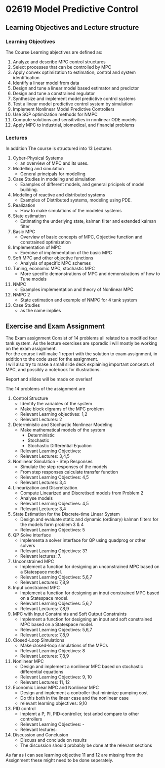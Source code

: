# 02619 Model Predictive Control

## Learning Objectives and Lecture structure

### Learning Objectives

The Course Learning abjectives are defined as:  

1. Analyze and describe MPC control structures
2. Select processes that can be controlled by MPC
3. Apply convex optimization to estimation, control and system identification
4. Identify a linear model from data
5. Design and tune a linear model based estimator and predictor
6. Design and tune a constrained regulator
7. Synthesize and implement model predictive control systems
8. Test a linear model predictive control system by simulation
9. Implement Nonlinear Model Predictive Controllers
10. Use SQP optimization methods for NMPC
11. Compute solutions and sensitivities in nonlinear ODE models
12. Apply MPC to industrial, biomedical, and financial problems

### Lectures

In addition The course is structured into 13 Lectures

1. Cyber-Physical Systems
   - an overview of MPC and its uses.
2. Modelling and simulation
   - General principals for modelling
3. Case Studies in modeling and simulation
   - Examples of different models, and general pricipels of model building.
4. Modeling of reactive and distributed systems
   - Examples of Distributed systems, modeling using PDE.
5. Realization
   - How to make simulations of the modeled systems
6. State estimation
   - Estimating the underlying state, kalman filter and extended kalman filter
7. Basic MPC
   - Overview of basic concepts of MPC, Objective function and constrained optimization
8. Implementation of MPC
   - Exercise of implementation of the basic MPC
9. Soft MPC and other objective functions
   - Analysis of specific MPC schemes 
10. Tuning, economic MPC, stochastic MPC
    - More specific demonstrations of MPC and demonstrations of how to Tune models
11. NMPC
    - Examples implementation and theory of Nonlinear MPC
12. NMPC 2
    - State estimation and example of NMPC for 4 tank system
13. Case Studies
    - as the name implies

## Exercise and Exam Assignment

The Exam assignment Consist of 14 problems all related to a modified four tank system. As the lecture exercises are sporadic i will mostly be working on the exam assignment.  
For the course i will make 1 report with the solution to exam assignment, in addition to the code used for the assignment.  
I will also try to make a small slide deck explaining important concepts of MPC, and possibly a notebook for illustrations.

Report and slides will be made on overleaf

The 14 problems of the assignment are

1. Control Structure
    - Identify the variables of the system
    - Make block digrams of the MPC problem
    - Relevant Learning objectives: 1,2
    - Relevant Lectures: 2
2. Deterministic and Stochastic Nonlinear Modeling
    - Make mathematical models of the system
      - Deterministic
      - Stochastic
      - Stochastic Differential Equation
    - Relevant Learning Objectives:
    - Relevant Lectures: 3,4,5
3. Nonlinear Simulation - Step Responses
    - Simulate the step responses of the models
    - From step responses calculate transfer function
    - Relevant Learning Objectives: 4,5
    - Relevant Lectures: 3,4
4. Linearization and Discretization.
    - Compute Linearized and Discretised models from Problem 2
    - Analyse models
    - Relevant Learning Objectives: 4,5
    - Relevant Lectures: 3,4
5. State Estimation for the Discrete-time Linear System
    - Design and evaluate static and dynamic (ordinary) kalman filters for the models form problem 3 & 4
    - Relevant Learning Objectives: 5
6. QP Solve interface
    - implementa a solver interface for QP using quadprog or other solvers
    - Relevant Learning Objectives: 3?
    - Relevant lectures: 7.
7. Unconstrained MPC
    - Implement a function for designing an unconstrained MPC based on a Statespace model.
    - Relevant Learning Objectives: 5,6,7
    - Relevant Lectures: 7,8,9
8. Input constrained MPC
    - Implement a function for designing an input constrained MPC based on a Statespace model.
    - Relevant Learning Objectives: 5,6,7
    - Relevant Lectures: 7,8,9
9. MPC with Input Constraints and Soft Output Constraints
    - Implement a function for designing an input and soft constrained MPC based on a Statespace model.
    - Relevant Learning Objectives: 5,6,7
    - Relevant Lectures: 7,8,9
10. Closed-Loop Simulations
    - Make closed-loop simulations of the MPCs
    - Relevant Learning Objectives: 8
    - Relevant Lectures: 7,8,9
11. Nonlinear MPC
    - Design and implement a nonlinear MPC based on stochastic differential equations
    - Relevant Learning Objectives: 9, 10
    - Relevant Lectures: 11, 12
12. Economic Linear MPC and Nonlinear MPC
    - Design and implement a controller that minimize pumping cost
    - Do this both in the linear case and the nonlinear case
    - relevant learning objectives: 9,10
13. PID control
    - Implemt a P, PI, PID-controller, test anbd compare to other controllers
    - Relevant Learning Objectives: -
    - Relevant lectures:
14. Discussion and Conclusion
    - Discuss and conclude on results
    - The discussion should probably be done at the relevant sections

As far as i can see learning objective 11 and 12 are missing from the Assignment
these might need to be done seperately.
